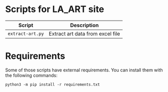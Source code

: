 # Scripts for LA_ART site

| Script           | Description                      |
| ---------------- | -------------------------------- |
| `extract-art.py` | Extract art data from excel file |

# Requirements

Some of those scripts have external requirements. You can install them with the following commands:

```
python3 -m pip install -r requirements.txt
```

